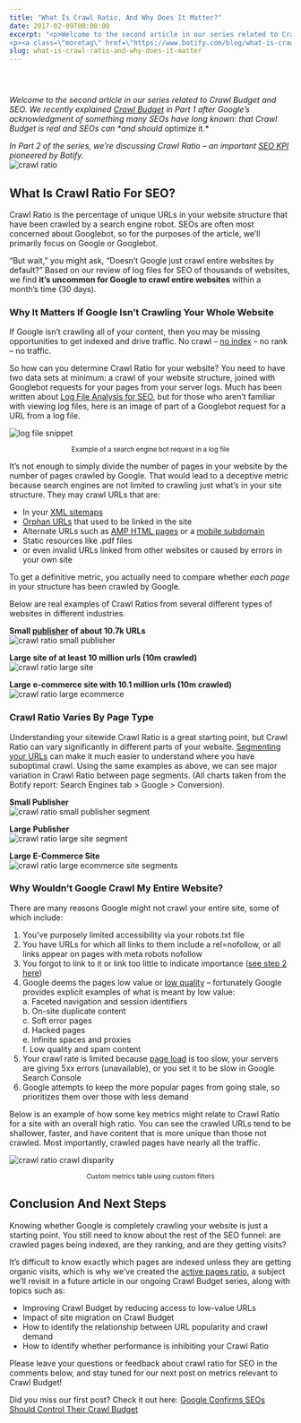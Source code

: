 ```yaml
---
title: "What Is Crawl Ratio, And Why Does It Matter?"
date: 2017-02-09T00:00:00
excerpt: "<p>Welcome to the second article in our series related to Crawl Budget and SEO. We recently explained Crawl Budget in Part 1 after Google&#8217;s acknowledgment of something many SEOs have long known: that Crawl Budget is real and SEOs can *and should optimize it.* In Part 2 of the series, we&#8217;re discussing Crawl Ratio &#8211;&hellip; </p>
<p><a class=\"moretag\" href=\"https://www.botify.com/blog/what-is-crawl-ratio-and-why-does-it-matter\">Read the full article</a></p>"
slug: what-is-crawl-ratio-and-why-does-it-matter
---
```


<header class="text-center"></header>
<p><em>Welcome to the second article in our series related to Crawl Budget and SEO. We recently explained <a href="https://www.botify.com/blog/crawl-budget-optimization">Crawl Budget</a> in Part 1 after Google&#8217;s acknowledgment of something many SEOs have long known: that Crawl Budget is real and SEOs can *and should</em> optimize it.*</p>
<p><em>In Part 2 of the series, we&#8217;re discussing Crawl Ratio &#8211; an important <a href="https://www.botify.com/blog/top-5-technical-seo-kpis">SEO KPI</a> pioneered by Botify.</em><br />
<img decoding="async" src="//images.contentful.com/x3pujrb0lw7o/6aypRBP6xyEukqwoS48MAQ/f6040e2be2c58b28130e9ab41754ef8f/crawl_ratio.png" alt="crawl ratio"></p>
<h2 id="what-is-crawl-ratio-for-seo-">What Is Crawl Ratio For SEO?</h2>
<p>Crawl Ratio is the percentage of unique URLs in your website structure that have been crawled by a search engine robot. SEOs are often most concerned about Googlebot, so for the purposes of the article, we&#8217;ll primarily focus on Google or Googlebot.</p>
<p>&#8220;But wait,&#8221; you might ask, &#8220;Doesn&#8217;t Google just crawl entire websites by default?&#8221; Based on our review of log files for SEO of thousands of websites, we find <strong>it&#8217;s uncommon for Google to crawl entire websites</strong> within a month&#8217;s time (30 days).</p>
<h3 id="why-it-matters-if-google-isn-t-crawling-your-whole-website">Why It Matters If Google Isn&#8217;t Crawling Your Whole Website</h3>
<p>If Google isn&#8217;t crawling all of your content, then you may be missing opportunities to get indexed and drive traffic. No crawl &#8211; <a href="https://www.botify.com/learn/basics/noindex" data-internallinksmanager029f6b8e52c="7" title="noindex" target="_blank" rel="noopener">no index</a> &#8211; no rank &#8211; no traffic.</p>
<p>So how can you determine Crawl Ratio for your website? You need to have two data sets at minimum: a crawl of your website structure, joined with Googlebot requests for your pages from your server logs. Much has been written about <a href="https://www.botify.com/platform/botify-analytics">Log File Analysis for SEO</a>, but for those who aren&#8217;t familiar with viewing log files, here is an image of part of a Googlebot request for a URL from a log file.</p>
<p><img decoding="async" src="//images.contentful.com/x3pujrb0lw7o/2s3il0kk20os2YWuEYMso4/7b26f435eb4a024bb04025563228a760/log_file_snippet.png" alt="log file snippet"></p>
<p><center><sup>Example of a search engine bot request in a log file</sup></center></p>
<p>It&#8217;s not enough to simply divide the number of pages in your website by the number of pages crawled by Google. That would lead to a deceptive metric because search engines are not limited to crawling just what&#8217;s in your site structure. They may crawl URLs that are:</p>
<ul>
<li>In your <a href="https://support.botify.com/hc/en-us/articles/360013278960">XML sitemaps</a></li>
<li><a href="https://www.botify.com/blog/orphan-pages">Orphan URLs</a> that used to be linked in the site</li>
<li>Alternate URLs such as <a href="https://www.botify.com/blog/maintaining-quality-on-your-amp-html-pages">AMP HTML pages</a> or a <a href="https://www.botify.com/solutions/mobile-first-seo">mobile subdomain</a></li>
<li>Static resources like .pdf files</li>
<li>or even invalid URLs linked from other websites or caused by errors in your own site</li>
</ul>
<p>To get a definitive metric, you actually need to compare whether <em>each page</em> in your structure has been crawled by Google.</p>
<p>Below are real examples of Crawl Ratios from several different types of websites in different industries.</p>
<p><strong>Small <a href="https://www.botify.com/blog/publisher-seo">publisher</a> of about 10.7k URLs</strong><br />
<img decoding="async" src="//images.contentful.com/x3pujrb0lw7o/3DMqEZEPXaysqcuAIC0E4C/c84d26537d6a4082068572735836ba8a/crawl_ratio_small_publisher.png" alt="crawl ratio small publisher"></p>
<p><strong>Large site of at least 10 million urls (10m crawled)</strong><br />
<img decoding="async" src="//images.contentful.com/x3pujrb0lw7o/GHO48anvEGuckiy8QKKqm/9a84d546e6c6ffca5072b137b312fefa/crawl_ratio_large_site.png" alt="crawl ratio large site"></p>
<p><strong>Large e-commerce site with 10.1 million urls (10m crawled)</strong><br />
<img decoding="async" src="//images.contentful.com/x3pujrb0lw7o/6jd6HJRkk0ucIWuqkyCeKS/f7456731c407daae923f718febdf96fb/crawl_ratio_large_ecommerce.png" alt="crawl ratio large ecommerce"></p>
<h3 id="crawl-ratio-varies-by-page-type">Crawl Ratio Varies By Page Type</h3>
<p>Understanding your sitewide Crawl Ratio is a great starting point, but Crawl Ratio can vary significantly in different parts of your website. <a href="https://www.botify.com/blog/tips-segmentation-botify">Segmenting your URLs</a> can make it much easier to understand where you have suboptimal crawl. Using the same examples as above, we can see major variation in Crawl Ratio between page segments. (All charts taken from the Botify report: Search Engines tab &gt; Google &gt; Conversion).</p>
<p><strong>Small Publisher</strong><br />
<img decoding="async" src="//images.contentful.com/x3pujrb0lw7o/3SKDMZnIkMoGIiuKAyisAk/0568ae42a3f94dcd2c2fb869dc381980/crawl_ratio_small_publisher_segment.png" alt="crawl ratio small publisher segment"></p>
<p><strong>Large Publisher</strong><br />
<img decoding="async" src="//images.contentful.com/x3pujrb0lw7o/1DRNDWOUtieCeYAG4yecqU/0e167e47020fc031e20fb1b42a150e00/crawl_ratio_large_site_segment.png" alt="crawl ratio large site segment"></p>
<p><strong>Large E-Commerce Site</strong><br />
<img decoding="async" src="//images.contentful.com/x3pujrb0lw7o/6sJxVb2HJK0iwqqqiq2wyc/e9aee1cf60881480f90c5c11aba051a2/crawl_ratio_large_ecommerce_site_segments.png" alt="crawl ratio large ecommerce site segments"></p>
<h3 id="why-wouldn-t-google-crawl-my-entire-website-">Why Wouldn&#8217;t Google Crawl My Entire Website?</h3>
<p>There are many reasons Google might not crawl your entire site, some of which include:</p>
<ol>
<li>You&#8217;ve purposely limited accessibility via your robots.txt file</li>
<li>You have URLs for which all links to them include a rel=nofollow, or all links appear on pages with meta robots nofollow</li>
<li>You forgot to link to it or link too little to indicate importance (<a href="https://support.botify.com/hc/en-us/articles/360013337499">see step 2 here</a>)</li>
<li>Google deems the pages low value or <a href="https://www.botify.com/blog/content-quality-analysis-SEO-how">low quality</a> &#8211; fortunately Google provides explicit examples of what is meant by low value:<br />
a. Faceted navigation and session identifiers<br />
b. On-site duplicate content<br />
c. Soft error pages<br />
d. Hacked pages<br />
e. Infinite spaces and proxies<br />
f. Low quality and spam content</li>
<li>Your crawl rate is limited because <a href="https://www.botify.com/blog/do-slow-page-load-times-negatively-impact-how-google-crawls-your-site">page load</a> is too slow, your servers are giving 5xx errors (unavailable), or you set it to be slow in Google Search Console</li>
<li>Google attempts to keep the more popular pages from going stale, so prioritizes them over those with less demand</li>
</ol>
<p>Below is an example of how some key metrics might relate to Crawl Ratio for a site with an overall high ratio. You can see the crawled URLs tend to be shallower, faster, and have content that is more unique than those not crawled. Most importantly, crawled pages have nearly all the traffic.</p>
<p><img decoding="async" src="//images.contentful.com/x3pujrb0lw7o/68ivEuuShUUOEkOcgCmAUo/4c38dc449385327965b3b4e83e105c36/crawl_ratio_crawl_disparity_2.png" alt="crawl ratio crawl disparity"></p>
<p><center><sup>Custom metrics table using custom filters</sup></center></p>
<h2 id="conclusion-and-next-steps">Conclusion And Next Steps</h2>
<p>Knowing whether Google is completely crawling your website is just a starting point. You still need to know about the rest of the SEO funnel: are crawled pages being indexed, are they ranking, and are they getting visits?</p>
<p>It&#8217;s difficult to know exactly which pages are indexed unless they are getting organic visits, which is why we&#8217;ve created the <a href="https://www.botify.com/blog/active-pages">active pages ratio</a>, a subject we&#8217;ll revisit in a future article in our ongoing Crawl Budget series, along with topics such as:</p>
<ul>
<li>Improving Crawl Budget by reducing access to low-value URLs</li>
<li>Impact of site migration on Crawl Budget</li>
<li>How to identify the relationship between URL popularity and crawl demand</li>
<li>How to identify whether performance is inhibiting your Crawl Ratio</li>
</ul>
<p>Please leave your questions or feedback about crawl ratio for SEO in the comments below, and stay tuned for our next post on metrics relevant to Crawl Budget!</p>
<p>Did you miss our first post? Check it out here: <a href="https://www.botify.com/blog/google-confirms-seos-control-crawl-budget">Google Confirms SEOs Should Control Their Crawl Budget</a></p>
<div title="What is Crawl Ratio, and Why Does it Matter?"></div>
